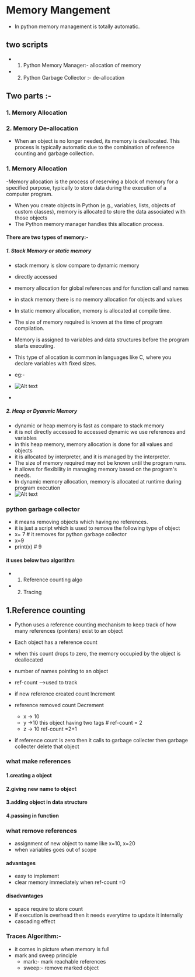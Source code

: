 # Memory Mangement
- In python memory management is totally automatic.

## two scripts
- 1. Python Memory Manager:- allocation of memory
- 2. Python Garbage Collector :- de-allocation


## Two parts :-

### 1. Memory Allocation
### 2. Memory De-allocation
- When an object is no longer needed, its memory is deallocated. This process is typically automatic due to the combination of reference counting and garbage collection.

### 1. Memory Allocation
-Memory allocation is the process of reserving a block of memory for a specified purpose, typically to store data during the execution of a computer program.
- When you create objects in Python (e.g., variables, lists, objects of custom classes), memory is allocated to store the data associated with those objects
- The Python memory manager handles this allocation process.
#### There are two types of memory:-

##### 1. Stack Memory or static memory
- stack memory is slow compare to dynamic memory 
- directly accessed
- memory allocation for global references and  for function call and names 
- in stack memory there is no memory allocation for objects and values
- In static memory allocation, memory is allocated at compile time.
- The size of memory required is known at the time of program compilation.
- Memory is assigned to variables and data structures before the program starts executing.
- This type of allocation is common in languages like C, where you declare variables with fixed sizes.

- eg:-
- ![Alt text](D:\git_hub\sql\stack_memory.png)

- 
##### 2. Heap or Dyanmic Memory
- dynamic or heap memory is fast as compare to stack memory
- it is not directly accessed to accessed dynamic we use references and variables 
- in this heap memory, memory allocation is done for all values and objects
- it is allocated by interpreter, and it is managed by the interpreter.
- The size of memory required may not be known until the program runs.
- It allows for flexibility in managing memory based on the program's needs.
- In dynamic memory allocation, memory is allocated at runtime during program execution
- ![Alt text](D:\git_hub\sql\heap_memory.png)


### python garbage collector 
- it means removing objects which having no references.
- it is just a script which is used to remove the following type of object
- x= 7 # it removes for python garbage collector
- x=9
- print(x) # 9

#### it uses below two algorithm
- 1. Reference counting algo
- 2. Tracing


## 1.Reference counting 
- Python uses a reference counting mechanism to keep track of how many references (pointers) exist to an object
- Each object has a reference count
- when this count drops to zero, the memory occupied by the object is deallocated
- number of names pointing to an object
- ref-count -->used to track 
- if new reference created count Increment
- reference removed count Decrement
  - x -> 10
  - y ->10 this object having two tags # ref-count = 2
  - z -> 10 ref-count =2+1

- if reference count is zero then it calls to garbage collecter then garbage collecter delete that object


### what make references
#### 1.creating a object
#### 2.giving new name to object
#### 3.adding object in data structure
#### 4.passing in function



### what remove references
- assignment of new object to name like x=10, x=20
- when variables goes out of scope 



#### advantages
- easy to implement
- clear memory immediately when ref-count =0

#### disadvantages
- space require to store count
- if execution is overhead then it needs everytime to update it internally 
- cascading effect



### Traces Algorithm:-

- it comes in picture when memory is full 
- mark and sweep principle
  - mark:- mark reachable references
  - sweep:- remove marked object